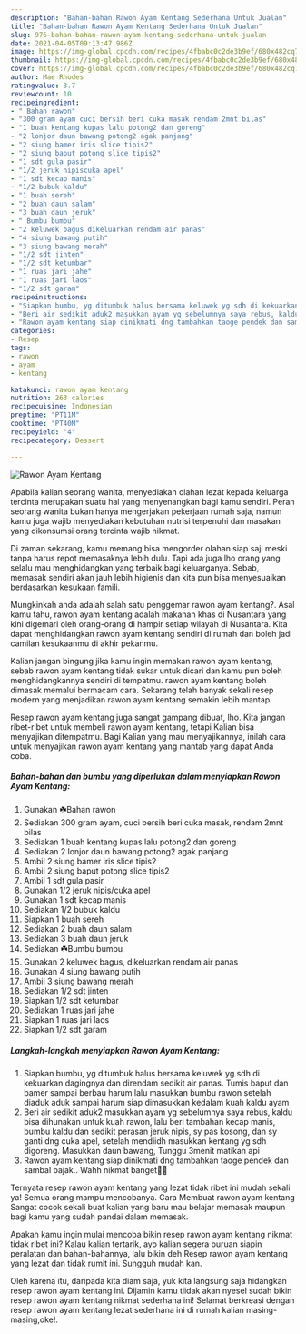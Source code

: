 ```yaml
---
description: "Bahan-bahan Rawon Ayam Kentang Sederhana Untuk Jualan"
title: "Bahan-bahan Rawon Ayam Kentang Sederhana Untuk Jualan"
slug: 976-bahan-bahan-rawon-ayam-kentang-sederhana-untuk-jualan
date: 2021-04-05T09:13:47.986Z
image: https://img-global.cpcdn.com/recipes/4fbabc0c2de3b9ef/680x482cq70/rawon-ayam-kentang-foto-resep-utama.jpg
thumbnail: https://img-global.cpcdn.com/recipes/4fbabc0c2de3b9ef/680x482cq70/rawon-ayam-kentang-foto-resep-utama.jpg
cover: https://img-global.cpcdn.com/recipes/4fbabc0c2de3b9ef/680x482cq70/rawon-ayam-kentang-foto-resep-utama.jpg
author: Mae Rhodes
ratingvalue: 3.7
reviewcount: 10
recipeingredient:
- " Bahan rawon"
- "300 gram ayam cuci bersih beri cuka masak rendam 2mnt bilas"
- "1 buah kentang kupas lalu potong2 dan goreng"
- "2 lonjor daun bawang potong2 agak panjang"
- "2 siung bamer iris slice tipis2"
- "2 siung baput potong slice tipis2"
- "1 sdt gula pasir"
- "1/2 jeruk nipiscuka apel"
- "1 sdt kecap manis"
- "1/2 bubuk kaldu"
- "1 buah sereh"
- "2 buah daun salam"
- "3 buah daun jeruk"
- " Bumbu bumbu"
- "2 keluwek bagus dikeluarkan rendam air panas"
- "4 siung bawang putih"
- "3 siung bawang merah"
- "1/2 sdt jinten"
- "1/2 sdt ketumbar"
- "1 ruas jari jahe"
- "1 ruas jari laos"
- "1/2 sdt garam"
recipeinstructions:
- "Siapkan bumbu, yg ditumbuk halus bersama keluwek yg sdh di kekuarkan dagingnya dan direndam sedikit air panas. Tumis baput dan bamer sampai berbau harum lalu masukkan bumbu rawon setelah diaduk aduk sampai harum siap dimasukkan kedalam kuah kaldu ayam"
- "Beri air sedikit aduk2 masukkan ayam yg sebelumnya saya rebus, kaldu bisa dihunakan untuk kuah rawon, lalu beri tambahan kecap manis, bumbu kaldu dan sedikit perasan jeruk nipis, sy pas kosong, dan sy ganti dng cuka apel, setelah mendiidh masukkan kentang yg sdh digoreng. Masukkan daun bawang, Tunggu 3menit matikan api"
- "Rawon ayam kentang siap dinikmati dng tambahkan taoge pendek dan sambal bajak.. Wahh nikmat banget💞😍"
categories:
- Resep
tags:
- rawon
- ayam
- kentang

katakunci: rawon ayam kentang 
nutrition: 263 calories
recipecuisine: Indonesian
preptime: "PT11M"
cooktime: "PT40M"
recipeyield: "4"
recipecategory: Dessert

---
```



![Rawon Ayam Kentang](https://img-global.cpcdn.com/recipes/4fbabc0c2de3b9ef/680x482cq70/rawon-ayam-kentang-foto-resep-utama.jpg)

Apabila kalian seorang wanita, menyediakan olahan lezat kepada keluarga tercinta merupakan suatu hal yang menyenangkan bagi kamu sendiri. Peran seorang  wanita bukan hanya mengerjakan pekerjaan rumah saja, namun kamu juga wajib menyediakan kebutuhan nutrisi terpenuhi dan masakan yang dikonsumsi orang tercinta wajib nikmat.

Di zaman  sekarang, kamu memang bisa mengorder olahan siap saji meski tanpa harus repot memasaknya lebih dulu. Tapi ada juga lho orang yang selalu mau menghidangkan yang terbaik bagi keluarganya. Sebab, memasak sendiri akan jauh lebih higienis dan kita pun bisa menyesuaikan berdasarkan kesukaan famili. 



Mungkinkah anda adalah salah satu penggemar rawon ayam kentang?. Asal kamu tahu, rawon ayam kentang adalah makanan khas di Nusantara yang kini digemari oleh orang-orang di hampir setiap wilayah di Nusantara. Kita dapat menghidangkan rawon ayam kentang sendiri di rumah dan boleh jadi camilan kesukaanmu di akhir pekanmu.

Kalian jangan bingung jika kamu ingin memakan rawon ayam kentang, sebab rawon ayam kentang tidak sukar untuk dicari dan kamu pun boleh menghidangkannya sendiri di tempatmu. rawon ayam kentang boleh dimasak memalui bermacam cara. Sekarang telah banyak sekali resep modern yang menjadikan rawon ayam kentang semakin lebih mantap.

Resep rawon ayam kentang juga sangat gampang dibuat, lho. Kita jangan ribet-ribet untuk membeli rawon ayam kentang, tetapi Kalian bisa menyajikan ditempatmu. Bagi Kalian yang mau menyajikannya, inilah cara untuk menyajikan rawon ayam kentang yang mantab yang dapat Anda coba.

<!--inarticleads1-->

##### Bahan-bahan dan bumbu yang diperlukan dalam menyiapkan Rawon Ayam Kentang:

1. Gunakan  ☘️Bahan rawon
1. Sediakan 300 gram ayam, cuci bersih beri cuka masak, rendam 2mnt bilas
1. Sediakan 1 buah kentang kupas lalu potong2 dan goreng
1. Sediakan 2 lonjor daun bawang potong2 agak panjang
1. Ambil 2 siung bamer iris slice tipis2
1. Ambil 2 siung baput potong slice tipis2
1. Ambil 1 sdt gula pasir
1. Gunakan 1/2 jeruk nipis/cuka apel
1. Gunakan 1 sdt kecap manis
1. Sediakan 1/2 bubuk kaldu
1. Siapkan 1 buah sereh
1. Sediakan 2 buah daun salam
1. Sediakan 3 buah daun jeruk
1. Sediakan  ☘️Bumbu bumbu
1. Gunakan 2 keluwek bagus, dikeluarkan rendam air panas
1. Gunakan 4 siung bawang putih
1. Ambil 3 siung bawang merah
1. Sediakan 1/2 sdt jinten
1. Siapkan 1/2 sdt ketumbar
1. Sediakan 1 ruas jari jahe
1. Siapkan 1 ruas jari laos
1. Siapkan 1/2 sdt garam




<!--inarticleads2-->

##### Langkah-langkah menyiapkan Rawon Ayam Kentang:

1. Siapkan bumbu, yg ditumbuk halus bersama keluwek yg sdh di kekuarkan dagingnya dan direndam sedikit air panas. Tumis baput dan bamer sampai berbau harum lalu masukkan bumbu rawon setelah diaduk aduk sampai harum siap dimasukkan kedalam kuah kaldu ayam
1. Beri air sedikit aduk2 masukkan ayam yg sebelumnya saya rebus, kaldu bisa dihunakan untuk kuah rawon, lalu beri tambahan kecap manis, bumbu kaldu dan sedikit perasan jeruk nipis, sy pas kosong, dan sy ganti dng cuka apel, setelah mendiidh masukkan kentang yg sdh digoreng. Masukkan daun bawang, Tunggu 3menit matikan api
1. Rawon ayam kentang siap dinikmati dng tambahkan taoge pendek dan sambal bajak.. Wahh nikmat banget💞😍




Ternyata resep rawon ayam kentang yang lezat tidak ribet ini mudah sekali ya! Semua orang mampu mencobanya. Cara Membuat rawon ayam kentang Sangat cocok sekali buat kalian yang baru mau belajar memasak maupun bagi kamu yang sudah pandai dalam memasak.

Apakah kamu ingin mulai mencoba bikin resep rawon ayam kentang nikmat tidak ribet ini? Kalau kalian tertarik, ayo kalian segera buruan siapin peralatan dan bahan-bahannya, lalu bikin deh Resep rawon ayam kentang yang lezat dan tidak rumit ini. Sungguh mudah kan. 

Oleh karena itu, daripada kita diam saja, yuk kita langsung saja hidangkan resep rawon ayam kentang ini. Dijamin kamu tiidak akan nyesel sudah bikin resep rawon ayam kentang nikmat sederhana ini! Selamat berkreasi dengan resep rawon ayam kentang lezat sederhana ini di rumah kalian masing-masing,oke!.

